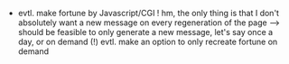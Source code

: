 

- evtl. make fortune by Javascript/CGI !
  hm, the only thing is that I don't absolutely want a new message
  on every regeneration of the page
  --> should be feasible to only generate a new message, let's say
      once a day, or on demand (!)
  evtl. make an option to only recreate fortune on demand
